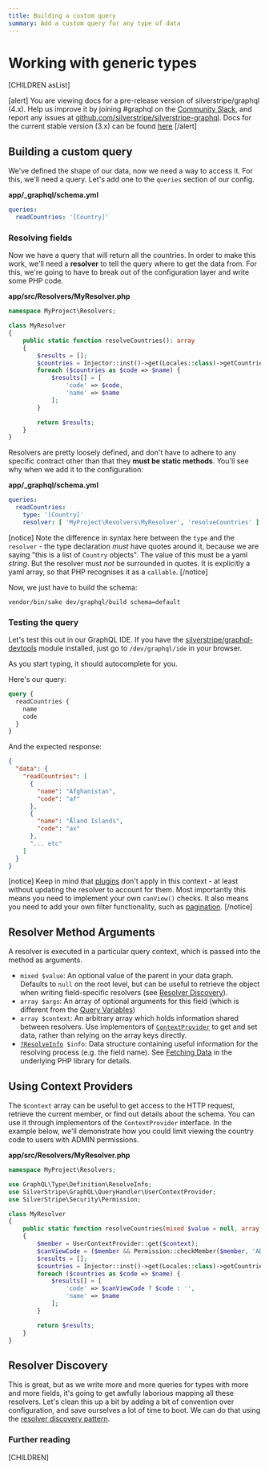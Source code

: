 ```yaml
---
title: Building a custom query
summary: Add a custom query for any type of data
---
```

# Working with generic types

[CHILDREN asList]

[alert]
You are viewing docs for a pre-release version of silverstripe/graphql (4.x).
Help us improve it by joining #graphql on the [Community Slack](https://www.silverstripe.org/blog/community-slack-channel/),
and report any issues at [github.com/silverstripe/silverstripe-graphql](https://github.com/silverstripe/silverstripe-graphql). 
Docs for the current stable version (3.x) can be found
[here](https://github.com/silverstripe/silverstripe-graphql/tree/3)
[/alert]

## Building a custom query

We've defined the shape of our data, now we need a way to access it. For this,
we'll need a query. Let's add one to the `queries` section of our config.

**app/_graphql/schema.yml**
```yaml
queries:
  readCountries: '[Country]'
```

### Resolving fields

Now we have a query that will return all the countries. In order to make this work, we'll
need a **resolver** to tell the query where to get the data from. For this, we're going to
have to break out of the configuration layer and write some PHP code.

**app/src/Resolvers/MyResolver.php**
```php
namespace MyProject\Resolvers;

class MyResolver
{
    public static function resolveCountries(): array
    {
        $results = [];
        $countries = Injector::inst()->get(Locales::class)->getCountries();
        foreach ($countries as $code => $name) {
            $results[] = [
                'code' => $code,
                'name' => $name
            ];
        }

        return $results;
    }
}
```

Resolvers are pretty loosely defined, and don't have to adhere to any specific contract
other than that they **must be static methods**. You'll see why when we add it to the configuration:

**app/_graphql/schema.yml**
```yaml
queries:
  readCountries:
    type: '[Country]'
    resolver: [ 'MyProject\Resolvers\MyResolver', 'resolveCountries' ]
```

[notice]
Note the difference in syntax here between the `type` and the `resolver` - the type declaration
_must_ have quotes around it, because we are saying "this is a list of `Country` objects". The value
of this must be a yaml _string_. But the resolver must _not_ be surrounded in quotes. It is explicitly
a yaml array, so that PHP recognises it as a `callable`.
[/notice]

Now, we just have to build the schema:

`vendor/bin/sake dev/graphql/build schema=default`

### Testing the query

Let's test this out in our GraphQL IDE. If you have the [silverstripe/graphql-devtools](https://github.com/silverstripe/silverstripe-graphql-devtools)
module installed, just go to `/dev/graphql/ide` in your browser.

As you start typing, it should autocomplete for you.

Here's our query:
```graphql
query {
  readCountries {
    name
    code
  }
}
```

And the expected response:

```json
{
  "data": {
    "readCountries": [
      {
        "name": "Afghanistan",
        "code": "af"
      },
      {
        "name": "Åland Islands",
        "code": "ax"
      },
      "... etc"
    ]
  }
}
```

[notice]
Keep in mind that [plugins](../working_with_DataObjects/query_plugins)
don't apply in this context - at least without updating the resolver
to account for them. Most importantly this means you need to
implement your own `canView()` checks. It also means you need
to add your own filter functionality, such as [pagination](adding_pagination).
[/notice]

## Resolver Method Arguments

A resolver is executed in a particular query context, which is passed into the method as arguments.

* `mixed $value`: An optional value of the parent in your data graph.
  Defaults to `null` on the root level, but can be useful to retrieve the object
  when writing field-specific resolvers (see [Resolver Discovery](resolver_discovery)).
* `array $args`: An array of optional arguments for this field (which is different from the [Query Variables](https://graphql.org/learn/queries/#variables))
* `array $context`: An arbitrary array which holds information shared between resolvers.
  Use implementors of [`ContextProvider`](api:SilverStripe\GraphQL\Schema\Interfaces\ContextProvider) to get and set
  data, rather than relying on the array keys directly.
* [`?ResolveInfo`](api:GraphQL\Type\Definition\ResolveInfo)` $info`: Data structure containing useful information for the resolving process (e.g. the field name).
  See [Fetching Data](http://webonyx.github.io/graphql-php/data-fetching/) in the underlying PHP library for details.

## Using Context Providers

The `$context` array can be useful to get access to the HTTP request,
retrieve the current member, or find out details about the schema.
You can use it through implementors of the `ContextProvider` interface.
In the example below, we'll demonstrate how you could limit viewing the country code to
users with ADMIN permissions.

**app/src/Resolvers/MyResolver.php**
```php
namespace MyProject\Resolvers;

use GraphQL\Type\Definition\ResolveInfo;
use SilverStripe\GraphQL\QueryHandler\UserContextProvider;
use SilverStripe\Security\Permission;

class MyResolver
{
    public static function resolveCountries(mixed $value = null, array $args = [], array $context = [], ?ResolveInfo $info = null): array
    {
        $member = UserContextProvider::get($context);
        $canViewCode = ($member && Permission::checkMember($member, 'ADMIN'));
        $results = [];
        $countries = Injector::inst()->get(Locales::class)->getCountries();
        foreach ($countries as $code => $name) {
            $results[] = [
                'code' => $canViewCode ? $code : '',
                'name' => $name
            ];
        }

        return $results;
    }
}
```

## Resolver Discovery

This is great, but as we write more and more queries for types with more and more fields,
it's going to get awfully laborious mapping all these resolvers. Let's clean this up a bit by
adding a bit of convention over configuration, and save ourselves a lot of time to boot. We can do
that using the [resolver discovery pattern](resolver_discovery).

### Further reading

[CHILDREN]
